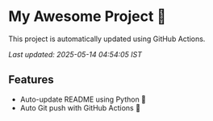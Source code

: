 # My Awesome Project 🚀

This project is automatically updated using GitHub Actions.

_Last updated: 2025-05-14 04:54:05 IST_

## Features
- Auto-update README using Python 🐍
- Auto Git push with GitHub Actions 🤖
